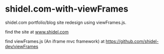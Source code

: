 shidel.com-with-viewFrames
==========================

shidel.com portfolio/blog site redesign using viewFrames.js.

find the site at www.shidel.com

find viewFrames.js (An iframe mvc framework) at https://github.com/shidel-dev/viewFrames


